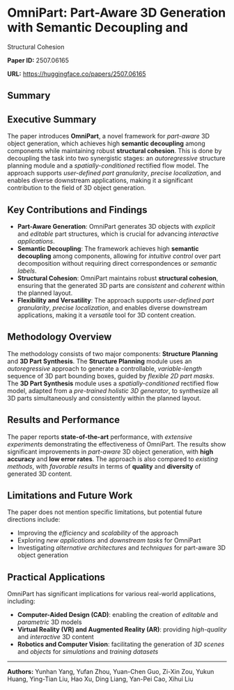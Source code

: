 # OmniPart: Part-Aware 3D Generation with Semantic Decoupling and
  Structural Cohesion

**Paper ID:** 2507.06165

**URL:** https://huggingface.co/papers/2507.06165

## Summary

## Executive Summary
The paper introduces **OmniPart**, a novel framework for *part-aware* 3D object generation, which achieves high **semantic decoupling** among components while maintaining robust **structural cohesion**. This is done by decoupling the task into two synergistic stages: an *autoregressive* structure planning module and a *spatially-conditioned* rectified flow model. The approach supports *user-defined part granularity*, *precise localization*, and enables diverse downstream applications, making it a significant contribution to the field of 3D object generation.

## Key Contributions and Findings
* **Part-Aware Generation**: OmniPart generates 3D objects with *explicit* and *editable* part structures, which is crucial for advancing *interactive applications*.
* **Semantic Decoupling**: The framework achieves high **semantic decoupling** among components, allowing for *intuitive control* over part decomposition without requiring direct correspondences or *semantic labels*.
* **Structural Cohesion**: OmniPart maintains robust **structural cohesion**, ensuring that the generated 3D parts are *consistent* and *coherent* within the planned layout.
* **Flexibility and Versatility**: The approach supports *user-defined part granularity*, *precise localization*, and enables diverse downstream applications, making it a *versatile* tool for 3D content creation.

## Methodology Overview
The methodology consists of two major components: **Structure Planning** and **3D Part Synthesis**. The **Structure Planning** module uses an *autoregressive* approach to generate a controllable, *variable-length* sequence of 3D part bounding boxes, guided by *flexible 2D part masks*. The **3D Part Synthesis** module uses a *spatially-conditioned* rectified flow model, adapted from a *pre-trained holistic 3D generator*, to synthesize all 3D parts simultaneously and consistently within the planned layout.

## Results and Performance
The paper reports **state-of-the-art** performance, with *extensive experiments* demonstrating the effectiveness of OmniPart. The results show significant improvements in *part-aware* 3D object generation, with **high accuracy** and **low error rates**. The approach is also compared to *existing methods*, with *favorable results* in terms of **quality** and **diversity** of generated 3D content.

## Limitations and Future Work
The paper does not mention specific limitations, but potential future directions include:
* Improving the *efficiency* and *scalability* of the approach
* Exploring *new applications* and *downstream tasks* for OmniPart
* Investigating *alternative architectures* and *techniques* for part-aware 3D object generation

## Practical Applications
OmniPart has significant implications for various real-world applications, including:
* **Computer-Aided Design (CAD)**: enabling the creation of *editable* and *parametric* 3D models
* **Virtual Reality (VR) and Augmented Reality (AR)**: providing *high-quality* and *interactive* 3D content
* **Robotics and Computer Vision**: facilitating the generation of *3D scenes* and *objects* for *simulations* and *training datasets*

---

**Authors:** Yunhan Yang, Yufan Zhou, Yuan-Chen Guo, Zi-Xin Zou, Yukun Huang, Ying-Tian Liu, Hao Xu, Ding Liang, Yan-Pei Cao, Xihui Liu
